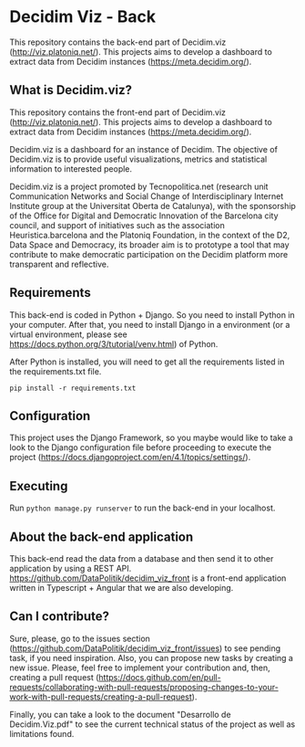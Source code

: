 # Decidim Viz - Back

This repository contains the back-end part of Decidim.viz (http://viz.platoniq.net/). This projects aims to develop a dashboard to extract data from Decidim instances (https://meta.decidim.org/). 

## What is Decidim.viz? 

This repository contains the front-end part of Decidim.viz (http://viz.platoniq.net/). This projects aims to develop a dashboard to extract data from Decidim instances (https://meta.decidim.org/). 

Decidim.viz is a dashboard for an instance of Decidim. The objective of Decidim.viz is to provide useful visualizations, metrics and statistical information to interested people.

Decidim.viz is a project promoted by Tecnopolitica.net (research unit Communication Networks and Social Change of Interdisciplinary Internet Institute group at the Universitat Oberta de Catalunya), with the sponsorship of the Office for Digital and Democratic Innovation of the Barcelona city council, and support of initiatives such as the association Heuristica.barcelona and the Platoniq Foundation, in the context of the D2, Data Space and Democracy, its broader aim is to prototype a tool that may contribute to make democratic participation on the Decidim platform more transparent and reflective. 



## Requirements

This back-end is coded in Python + Django. So you need to install Python in your computer. After that, you need to install Django in a environment (or a virtual environment, please see https://docs.python.org/3/tutorial/venv.html) of Python. 

After Python is installed, you will need to get all the requirements listed in the requirements.txt file.

`pip install -r requirements.txt`

## Configuration

This project uses the Django Framework, so you maybe would like to take a look to the Django configuration file before proceeding to execute the project (https://docs.djangoproject.com/en/4.1/topics/settings/).

## Executing

Run `python manage.py runserver` to run the back-end in your localhost.

## About the back-end application

This back-end read the data from a database and then send it to other application by using a REST API. https://github.com/DataPolitik/decidim_viz_front is a front-end application written in Typescript + Angular that we are also developing.


## Can I contribute?

Sure, please, go to the issues section (https://github.com/DataPolitik/decidim_viz_front/issues) to see pending task, if you need inspiration. Also, you can propose new tasks by creating a new issue. Please, feel free to implement your contribution and, then, creating a pull request (https://docs.github.com/en/pull-requests/collaborating-with-pull-requests/proposing-changes-to-your-work-with-pull-requests/creating-a-pull-request). 

Finally, you can take a look to the document "Desarrollo de Decidim.Viz.pdf" to see the current technical status of the project as well as limitations found.
